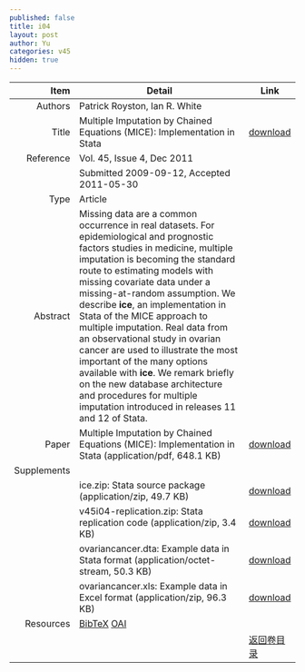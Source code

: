 ```yaml
---
published: false
title: i04
layout: post
author: Yu
categories: v45
hidden: true
---
```


| Item | Detail | Link |
|---:|---|---|
| Authors | Patrick Royston, Ian R. White| |
| Title |Multiple Imputation by Chained Equations (MICE): Implementation in Stata | [download](http://www.jstatsoft.org/v45/i04/paper) |
| Reference |Vol. 45, Issue 4, Dec 2011 | |
| | Submitted 2009-09-12, Accepted 2011-05-30| | 
| Type | Article| |
| Abstract | Missing data are a common occurrence in real datasets. For epidemiological and prognostic factors studies in medicine, multiple imputation is becoming the standard route to estimating models with missing covariate data under a missing-at-random assumption. We describe <b>ice</b>, an implementation in Stata of the MICE approach to multiple imputation. Real data from an observational study in ovarian cancer are used to illustrate the most important of the many options available with <b>ice</b>. We remark briefly on the new database architecture and procedures for multiple imputation introduced in releases 11 and 12 of Stata.| |
| Paper | Multiple Imputation by Chained Equations (MICE): Implementation in Stata  (application/pdf, 648.1 KB)| [download](http://www.jstatsoft.org/v45/i04/paper) |
| Supplements | | |
| |ice.zip: Stata source package  (application/zip, 49.7 KB)|  [download](http://www.jstatsoft.org/v45/i04/supp/1) |
| |v45i04-replication.zip: Stata replication code  (application/zip, 3.4 KB)|  [download](http://www.jstatsoft.org/v45/i04/supp/2) |
| |ovariancancer.dta: Example data in Stata format  (application/octet-stream, 50.3 KB)|  [download](http://www.jstatsoft.org/v45/i04/supp/3) |
| |ovariancancer.xls: Example data in Excel format  (application/zip, 96.3 KB)|  [download](http://www.jstatsoft.org/v45/i04/supp/4) |
| Resources | [BibTeX](http://www.jstatsoft.org/v45/i04/bibtex) [OAI](http://www.jstatsoft.org/oai?verb=GetRecord&identifier=oai.jstatsoft/v45/i04&prefix=oai_dc)| |
| |  | [返回卷目录]({{site.baseurl}}/volume/v45.html) |